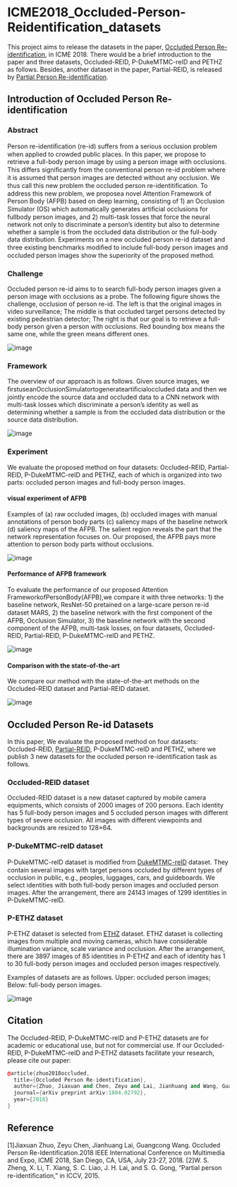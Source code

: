 # ICME2018_Occluded-Person-Reidentification_datasets
This project aims to release the datasets in the paper, [Occluded Person Re-identification](https://arxiv.org/abs/1804.02792), in ICME 2018. There would be a brief introduction to the paper and three datasets, Occluded-REID, P-DukeMTMC-reID and PETHZ as follows. Besides, another dataset in the paper, Partial-REID, is released by [Partial Person Re-identification](https://www.cv-foundation.org/openaccess/content_iccv_2015/html/Zheng_Partial_Person_Re-Identification_ICCV_2015_paper.html). 

## Introduction of Occluded Person Re-identification

### Abstract
Person re-identiﬁcation (re-id) suffers from a serious occlusion problem when applied to crowded public places. In this paper, we propose to retrieve a full-body person image by using a person image with occlusions. This differs signiﬁcantly from the conventional person re-id problem where it is assumed that person images are detected without any occlusion. We thus call this new problem the occluded person re-identitiﬁcation. To address this new problem, we proposea novel Attention Framework of Person Body (AFPB) based on deep learning, consisting of 1) an Occlusion Simulator (OS) which automatically generates artiﬁcial occlusions for fullbody person images, and 2) multi-task losses that force the neural network not only to discriminate a person’s identity but also to determine whether a sample is from the occluded data distribution or the full-body data distribution. Experiments on a new occluded person re-id dataset and three existing benchmarks modiﬁed to include full-body person images and occluded person images show the superiority of the proposed method. 
### Challenge
Occluded person re-id aims to  to search full-body person images given a person image with occlusions as a probe. The following figure shows the challenge, occlusion of person re-id. The left is that the original images in video surveillance; The middle is that occluded target persons detected by existing pedestrian detector; The right is that our goal is to retrieve a full-body person given a person with occlusions. Red bounding box means the same one, while the green means different ones.

![image](https://github.com/tinajia2012/ICME2018_Occluded-Person-Reidentification_datasets/raw/master/image/challenge.JPG)
 
### Framework
The overview of our approach is as follows. Given source images, we ﬁrstuseanOcclusionSimulatortogenerateartiﬁcialoccluded data and then we jointly encode the source data and occluded data to a CNN network with multi-task losses which discriminate a person’s identity as well as determining whether a sample is from the occluded data distribution or the source data distribution.

![image](https://github.com/tinajia2012/ICME2018_Occluded-Person-Reidentification_datasets/raw/master/image/framework.JPG)

### Experiment
We evaluate the proposed method on four datasets: Occluded-REID, Partial-REID, P-DukeMTMC-reID and PETHZ, each of which is organized into two parts: occluded person images and full-body person images.

#### visual experiment of AFPB
Examples of (a) raw occluded images, (b) occluded images with manual annotations of person body parts (c) saliency maps of the baseline network (d) saliency maps of the AFPB. The salient region reveals the part that the network representation focuses on. Our proposed, the AFPB pays more attention to person body parts without occlusions.

![image](https://github.com/tinajia2012/ICME2018_Occluded-Person-Reidentification_datasets/raw/master/image/result1.JPG)

#### Performance of AFPB framework
To evaluate the performance of our proposed Attention FrameworkofPersonBody(AFPB),we compare it with three networks: 1) the baseline network, ResNet-50 pretained on a large-scare person re-id dataset MARS, 2) the baseline network with the ﬁrst component of the AFPB, Occlusion Simulator, 3) the baseline network with the second component of the AFPB, multi-task losses, on four datasets, Occluded-REID, Partial-REID, P-DukeMTMC-reID and PETHZ.
 
![image](https://github.com/tinajia2012/ICME2018_Occluded-Person-Reidentification_datasets/raw/master/image/result2.JPG)

#### Comparison with the state-of-the-art

We compare our method with the state-of-the-art methods on the Occluded-REID dataset and Partial-REID dataset.
  
![image](https://github.com/tinajia2012/ICME2018_Occluded-Person-Reidentification_datasets/raw/master/image/result3.JPG)
  
## Occluded Person Re-id Datasets

In this paper, We evaluate the proposed method on four datasets: Occluded-REID, [Partial-REID](http://isee.sysu.edu.cn/files/resource/Partial-REID_Dataset.rar), P-DukeMTMC-reID and PETHZ, where we publish 3 new datasets for the occluded person re-identification task as follows.

### Occluded-REID dataset
Occluded-REID dataset is a new dataset captured by mobile camera equipments, which consists of 2000 images of 200 persons. Each identity has 5 full-body person images and 5 occluded person images with different types of severe occlusion. All images with different viewpoints and backgrounds are resized to 128×64.

### P-DukeMTMC-reID dataset
P-DukeMTMC-reID dataset is modiﬁed from [DukeMTMC-reID](http://vision.cs.duke.edu/DukeMTMC/) dataset. They contain several images with target persons occluded by different types of occlusion in public, e.g., peoples, luggages, cars, and guideboards. We select identities with both full-body person images and occluded person images. After the arrangement, there are 24143 images of 1299 identities in P-DukeMTMC-reID.

### P-ETHZ dataset
P-ETHZ dataset is selected from [ETHZ](http://homepages.dcc.ufmg.br/~william/datasets.html) dataset. ETHZ dataset is collecting images from multiple and moving cameras, which have considerable illumination variance, scale variance and occlusion. After the arrangement, there are 3897 images of 85 identities in P-ETHZ and each of identity has 1 to 30 full-body person images and occluded person images respectively.

Examples of datasets are as follows. Upper: occluded person images; Below: full-body person images.


![image](https://github.com/tinajia2012/ICME2018_Occluded-Person-Reidentification_datasets/raw/master/image/dataset.JPG)

## Citation

The Occluded-REID, P-DukeMTMC-reID and P-ETHZ datasets are for academic or educational use, but not for commercial use.
If our Occluded-REID, P-DukeMTMC-reID and P-ETHZ datasets facilitate your research, please cite our paper:
```cpp
@article{zhuo2018occluded,
  title={Occluded Person Re-identification},
  author={Zhuo, Jiaxuan and Chen, Zeyu and Lai, Jianhuang and Wang, Guangcong},
  journal={arXiv preprint arXiv:1804.02792},
  year={2018}
}
```

## Reference
[1]Jiaxuan Zhuo, Zeyu Chen, Jianhuang Lai, Guangcong Wang. Occluded Person Re-Identification.2018 IEEE International Conference on Multimedia and Expo, ICME 2018, San Diego, CA, USA, July 23-27, 2018.
[2]W. S. Zheng, X. Li, T. Xiang, S. C. Liao, J. H. Lai, and S. G. Gong, “Partial person re-identiﬁcation,” in ICCV, 2015.


